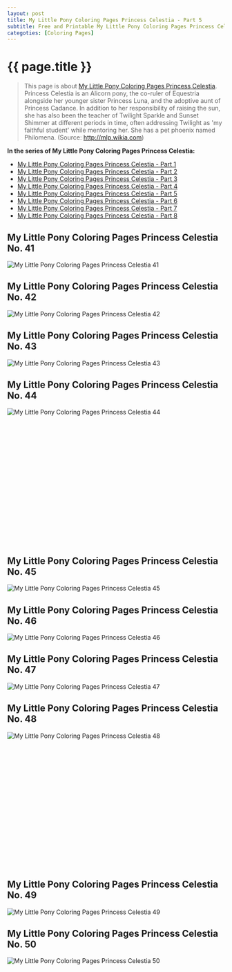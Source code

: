 ```yaml
---
layout: post
title: My Little Pony Coloring Pages Princess Celestia - Part 5
subtitle: Free and Printable My Little Pony Coloring Pages Princess Celestia - Part 5
categoties: [Coloring Pages]
---
```

{{ page.title }}
================
> This page is about [My Little Pony Coloring Pages Princess Celestia](https://hoanghabelle.github.io/). Princess Celestia is an Alicorn pony, the co-ruler of Equestria alongside her younger sister Princess Luna, and the adoptive aunt of Princess Cadance. In addition to her responsibility of raising the sun, she has also been the teacher of Twilight Sparkle and Sunset Shimmer at different periods in time, often addressing Twilight as 'my faithful student' while mentoring her. She has a pet phoenix named Philomena. (Source: http://mlp.wikia.com)

**In the series of My Little Pony Coloring Pages Princess Celestia:**

* [My Little Pony Coloring Pages Princess Celestia - Part 1](https://hoanghabelle.github.io/2017/11/15/My-Little-Pony-Coloring-Pages-Princess-Celestia-part-1.html)
* [My Little Pony Coloring Pages Princess Celestia - Part 2](https://hoanghabelle.github.io/2017/11/15/My-Little-Pony-Coloring-Pages-Princess-Celestia-part-2.html)
* [My Little Pony Coloring Pages Princess Celestia - Part 3](https://hoanghabelle.github.io/2017/11/15/My-Little-Pony-Coloring-Pages-Princess-Celestia-part-3.html)
* [My Little Pony Coloring Pages Princess Celestia - Part 4](https://hoanghabelle.github.io/2017/11/15/My-Little-Pony-Coloring-Pages-Princess-Celestia-part-4.html)
* [My Little Pony Coloring Pages Princess Celestia - Part 5](https://hoanghabelle.github.io/2017/11/15/My-Little-Pony-Coloring-Pages-Princess-Celestia-part-5.html)
* [My Little Pony Coloring Pages Princess Celestia - Part 6](https://hoanghabelle.github.io/2017/11/15/My-Little-Pony-Coloring-Pages-Princess-Celestia-part-6.html)
* [My Little Pony Coloring Pages Princess Celestia - Part 7](https://hoanghabelle.github.io/2017/11/15/My-Little-Pony-Coloring-Pages-Princess-Celestia-part-7.html)
* [My Little Pony Coloring Pages Princess Celestia - Part 8](https://hoanghabelle.github.io/2017/11/15/My-Little-Pony-Coloring-Pages-Princess-Celestia-part-8.html)
## My Little Pony Coloring Pages Princess Celestia No. 41
![My Little Pony Coloring Pages Princess Celestia 41](https://hoanghabelle.github.io/img1/My-Little-Pony-Coloring-Pages-Princess-Celestia%20(41).jpg "My Little Pony Coloring Pages Princess Celestia 41")

## My Little Pony Coloring Pages Princess Celestia No. 42
![My Little Pony Coloring Pages Princess Celestia 42](https://hoanghabelle.github.io/img1/My-Little-Pony-Coloring-Pages-Princess-Celestia%20(42).jpg "My Little Pony Coloring Pages Princess Celestia 42")

## My Little Pony Coloring Pages Princess Celestia No. 43
![My Little Pony Coloring Pages Princess Celestia 43](https://hoanghabelle.github.io/img1/My-Little-Pony-Coloring-Pages-Princess-Celestia%20(43).jpg "My Little Pony Coloring Pages Princess Celestia 43")

## My Little Pony Coloring Pages Princess Celestia No. 44
![My Little Pony Coloring Pages Princess Celestia 44](https://hoanghabelle.github.io/img1/My-Little-Pony-Coloring-Pages-Princess-Celestia%20(44).jpg "My Little Pony Coloring Pages Princess Celestia 44")

<script async src="//pagead2.googlesyndication.com/pagead/js/adsbygoogle.js"></script><!-- Texxtonly --><ins class="adsbygoogle" style="display:inline-block;width:336px;height:280px" data-ad-client="ca-pub-6753140515841889" data-ad-slot="3207852233"></ins><script>(adsbygoogle = window.adsbygoogle || []).push({}); </script>

## My Little Pony Coloring Pages Princess Celestia No. 45
![My Little Pony Coloring Pages Princess Celestia 45](https://hoanghabelle.github.io/img1/My-Little-Pony-Coloring-Pages-Princess-Celestia%20(45).jpg "My Little Pony Coloring Pages Princess Celestia 45")

## My Little Pony Coloring Pages Princess Celestia No. 46
![My Little Pony Coloring Pages Princess Celestia 46](https://hoanghabelle.github.io/img1/My-Little-Pony-Coloring-Pages-Princess-Celestia%20(46).jpg "My Little Pony Coloring Pages Princess Celestia 46")

## My Little Pony Coloring Pages Princess Celestia No. 47
![My Little Pony Coloring Pages Princess Celestia 47](https://hoanghabelle.github.io/img1/My-Little-Pony-Coloring-Pages-Princess-Celestia%20(47).jpg "My Little Pony Coloring Pages Princess Celestia 47")

## My Little Pony Coloring Pages Princess Celestia No. 48
![My Little Pony Coloring Pages Princess Celestia 48](https://hoanghabelle.github.io/img1/My-Little-Pony-Coloring-Pages-Princess-Celestia%20(48).jpg "My Little Pony Coloring Pages Princess Celestia 48")

<script async src="//pagead2.googlesyndication.com/pagead/js/adsbygoogle.js"></script><!-- Texxtonly --><ins class="adsbygoogle" style="display:inline-block;width:336px;height:280px" data-ad-client="ca-pub-6753140515841889" data-ad-slot="3207852233"></ins><script>(adsbygoogle = window.adsbygoogle || []).push({}); </script>

## My Little Pony Coloring Pages Princess Celestia No. 49
![My Little Pony Coloring Pages Princess Celestia 49](https://hoanghabelle.github.io/img1/My-Little-Pony-Coloring-Pages-Princess-Celestia%20(49).jpg "My Little Pony Coloring Pages Princess Celestia 49")

## My Little Pony Coloring Pages Princess Celestia No. 50
![My Little Pony Coloring Pages Princess Celestia 50](https://hoanghabelle.github.io/img1/My-Little-Pony-Coloring-Pages-Princess-Celestia%20(50).jpg "My Little Pony Coloring Pages Princess Celestia 50")

